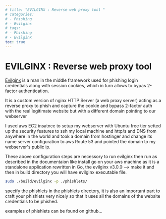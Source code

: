 ```yaml
---
# title: "EVILGINX : Reverse web proxy tool "
# categories:
# - Phishing
# - Evilginx
# tags:
# - Phishing
# - Evilginx
toc: true
---
```


# EVILGINX : Reverse web proxy tool

[Evilginx](https://github.com/kgretzky/evilginx2) is a man in the middle framework used for phishing login credentials along with session cookies, which in turn allows to bypas 2-factor authentication.

It is a custom version of nginx HTTP Server (a web proxy server) acting as a reverse proxy to phish and capture the cookie and bypass 2-factor auth with the real legitimate website but with a different domain pointing to our webserver

I used aws EC2 insatnce to setup my webserver with Ubuntu free tier setted up the security features to ssh my local machine and http/s and DNS from anywhere in the world and took a domain from    hostinger and change its name server configuration to aws Route 53 and pointed the domain to my webserver's public ip.

These above configuration steps are necessory to run evilginx then run as described in the documentaion like install go on your aws machine as it is a standalone application rewritten in Go, the evilginx v3.0.0 --> make it and then in build directory you will have evilginx executable file.
```bash
sudo ./build/evilginx -p ./phishlets/ 
```
specify the phishlets in the phishlets directory, it is also an important part to craft your phishlets very nicely so that it uses all the domains of the website credentials to be phished.

examples of phishlets can be found on github...